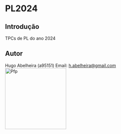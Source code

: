 # PL2024

## Introdução
TPCs de PL do ano 2024

## Autor
Hugo Abelheira (a95151)
Email: h.abelheira@gmail.com
<img src="https://github.com/0xAbelheira/PL2024/assets/108686059/3fb84602-1886-47fb-9b26-7f0426b28f52" alt="Pfp" width="200"/>

